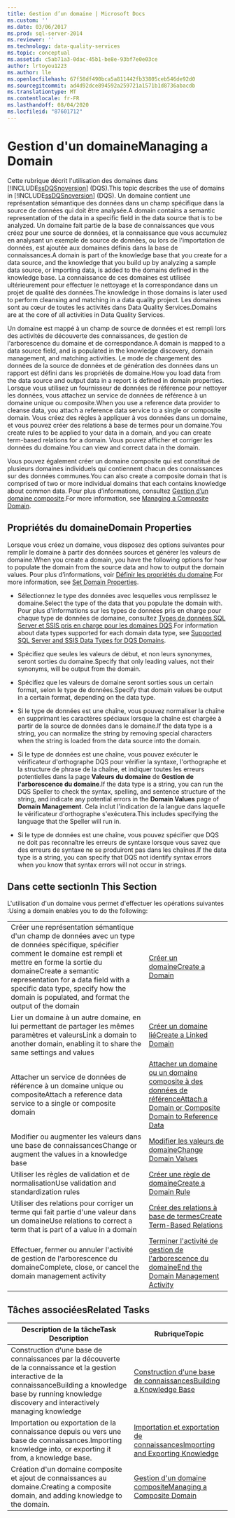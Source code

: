 ```yaml
---
title: Gestion d’un domaine | Microsoft Docs
ms.custom: ''
ms.date: 03/06/2017
ms.prod: sql-server-2014
ms.reviewer: ''
ms.technology: data-quality-services
ms.topic: conceptual
ms.assetid: c5ab71a3-0dac-45b1-be8e-93bf7e0e03ce
author: lrtoyou1223
ms.author: lle
ms.openlocfilehash: 67f58df490bca5a811442fb33805ceb546de92d0
ms.sourcegitcommit: ad4d92dce894592a259721a1571b1d8736abacdb
ms.translationtype: MT
ms.contentlocale: fr-FR
ms.lasthandoff: 08/04/2020
ms.locfileid: "87601712"
---
```

# <a name="managing-a-domain"></a><span data-ttu-id="add99-102">Gestion d'un domaine</span><span class="sxs-lookup"><span data-stu-id="add99-102">Managing a Domain</span></span>
  <span data-ttu-id="add99-103">Cette rubrique décrit l'utilisation des domaines dans [!INCLUDE[ssDQSnoversion](../includes/ssdqsnoversion-md.md)] (DQS).</span><span class="sxs-lookup"><span data-stu-id="add99-103">This topic describes the use of domains in [!INCLUDE[ssDQSnoversion](../includes/ssdqsnoversion-md.md)] (DQS).</span></span> <span data-ttu-id="add99-104">Un domaine contient une représentation sémantique des données dans un champ spécifique dans la source de données qui doit être analysée.</span><span class="sxs-lookup"><span data-stu-id="add99-104">A domain contains a semantic representation of the data in a specific field in the data source that is to be analyzed.</span></span> <span data-ttu-id="add99-105">Un domaine fait partie de la base de connaissances que vous créez pour une source de données, et la connaissance que vous accumulez en analysant un exemple de source de données, ou lors de l'importation de données, est ajoutée aux domaines définis dans la base de connaissances.</span><span class="sxs-lookup"><span data-stu-id="add99-105">A domain is part of the knowledge base that you create for a data source, and the knowledge that you build up by analyzing a sample data source, or importing data, is added to the domains defined in the knowledge base.</span></span> <span data-ttu-id="add99-106">La connaissance de ces domaines est utilisée ultérieurement pour effectuer le nettoyage et la correspondance dans un projet de qualité des données.</span><span class="sxs-lookup"><span data-stu-id="add99-106">The knowledge in those domains is later used to perform cleansing and matching in a data quality project.</span></span> <span data-ttu-id="add99-107">Les domaines sont au cœur de toutes les activités dans Data Quality Services.</span><span class="sxs-lookup"><span data-stu-id="add99-107">Domains are at the core of all activities in Data Quality Services.</span></span>  
  
 <span data-ttu-id="add99-108">Un domaine est mappé à un champ de source de données et est rempli lors des activités de découverte des connaissances, de gestion de l'arborescence du domaine et de correspondance.</span><span class="sxs-lookup"><span data-stu-id="add99-108">A domain is mapped to a data source field, and is populated in the knowledge discovery, domain management, and matching activities.</span></span> <span data-ttu-id="add99-109">Le mode de chargement des données de la source de données et de génération des données dans un rapport est défini dans les propriétés de domaine.</span><span class="sxs-lookup"><span data-stu-id="add99-109">How you load data from the data source and output data in a report is defined in domain properties.</span></span> <span data-ttu-id="add99-110">Lorsque vous utilisez un fournisseur de données de référence pour nettoyer les données, vous attachez un service de données de référence à un domaine unique ou composite.</span><span class="sxs-lookup"><span data-stu-id="add99-110">When you use a reference data provider to cleanse data, you attach a reference data service to a single or composite domain.</span></span> <span data-ttu-id="add99-111">Vous créez des règles à appliquer à vos données dans un domaine, et vous pouvez créer des relations à base de termes pour un domaine.</span><span class="sxs-lookup"><span data-stu-id="add99-111">You create rules to be applied to your data in a domain, and you can create term-based relations for a domain.</span></span> <span data-ttu-id="add99-112">Vous pouvez afficher et corriger les données du domaine.</span><span class="sxs-lookup"><span data-stu-id="add99-112">You can view and correct data in the domain.</span></span>  
  
 <span data-ttu-id="add99-113">Vous pouvez également créer un domaine composite qui est constitué de plusieurs domaines individuels qui contiennent chacun des connaissances sur des données communes.</span><span class="sxs-lookup"><span data-stu-id="add99-113">You can also create a composite domain that is comprised of two or more individual domains that each contains knowledge about common data.</span></span> <span data-ttu-id="add99-114">Pour plus d’informations, consultez [Gestion d’un domaine composite](../../2014/data-quality-services/managing-a-composite-domain.md).</span><span class="sxs-lookup"><span data-stu-id="add99-114">For more information, see [Managing a Composite Domain](../../2014/data-quality-services/managing-a-composite-domain.md).</span></span>  
  
## <a name="domain-properties"></a><span data-ttu-id="add99-115">Propriétés du domaine</span><span class="sxs-lookup"><span data-stu-id="add99-115">Domain Properties</span></span>  
 <span data-ttu-id="add99-116">Lorsque vous créez un domaine, vous disposez des options suivantes pour remplir le domaine à partir des données sources et générer les valeurs de domaine.</span><span class="sxs-lookup"><span data-stu-id="add99-116">When you create a domain, you have the following options for how to populate the domain from the source data and how to output the domain values.</span></span> <span data-ttu-id="add99-117">Pour plus d’informations, voir [Définir les propriétés du domaine](../../2014/data-quality-services/set-domain-properties.md).</span><span class="sxs-lookup"><span data-stu-id="add99-117">For more information, see [Set Domain Properties](../../2014/data-quality-services/set-domain-properties.md).</span></span>  
  
-   <span data-ttu-id="add99-118">Sélectionnez le type des données avec lesquelles vous remplissez le domaine.</span><span class="sxs-lookup"><span data-stu-id="add99-118">Select the type of the data that you populate the domain with.</span></span> <span data-ttu-id="add99-119">Pour plus d'informations sur les types de données pris en charge pour chaque type de données de domaine, consultez [Types de données SQL Server et SSIS pris en charge pour les domaines DQS](../../2014/data-quality-services/supported-sql-server-and-ssis-data-types-for-dqs-domains.md).</span><span class="sxs-lookup"><span data-stu-id="add99-119">For information about data types supported for each domain data type, see [Supported SQL Server and SSIS Data Types for DQS Domains](../../2014/data-quality-services/supported-sql-server-and-ssis-data-types-for-dqs-domains.md).</span></span>  
  
-   <span data-ttu-id="add99-120">Spécifiez que seules les valeurs de début, et non leurs synonymes, seront sorties du domaine.</span><span class="sxs-lookup"><span data-stu-id="add99-120">Specify that only leading values, not their synonyms, will be output from the domain.</span></span>  
  
-   <span data-ttu-id="add99-121">Spécifiez que les valeurs de domaine seront sorties sous un certain format, selon le type de données.</span><span class="sxs-lookup"><span data-stu-id="add99-121">Specify that domain values be output in a certain format, depending on the data type.</span></span>  
  
-   <span data-ttu-id="add99-122">Si le type de données est une chaîne, vous pouvez normaliser la chaîne en supprimant les caractères spéciaux lorsque la chaîne est chargée à partir de la source de données dans le domaine.</span><span class="sxs-lookup"><span data-stu-id="add99-122">If the data type is a string, you can normalize the string by removing special characters when the string is loaded from the data source into the domain.</span></span>  
  
-   <span data-ttu-id="add99-123">Si le type de données est une chaîne, vous pouvez exécuter le vérificateur d'orthographe DQS pour vérifier la syntaxe, l'orthographe et la structure de phrase de la chaîne, et indiquer toutes les erreurs potentielles dans la page **Valeurs du domaine** de **Gestion de l'arborescence du domaine**.</span><span class="sxs-lookup"><span data-stu-id="add99-123">If the data type is a string, you can run the DQS Speller to check the syntax, spelling, and sentence structure of the string, and indicate any potential errors in the **Domain Values** page of **Domain Management**.</span></span> <span data-ttu-id="add99-124">Cela inclut l'indication de la langue dans laquelle le vérificateur d'orthographe s'exécutera.</span><span class="sxs-lookup"><span data-stu-id="add99-124">This includes specifying the language that the Speller will run in.</span></span>  
  
-   <span data-ttu-id="add99-125">Si le type de données est une chaîne, vous pouvez spécifier que DQS ne doit pas reconnaître les erreurs de syntaxe lorsque vous savez que des erreurs de syntaxe ne se produiront pas dans les chaînes.</span><span class="sxs-lookup"><span data-stu-id="add99-125">If the data type is a string, you can specify that DQS not identify syntax errors when you know that syntax errors will not occur in strings.</span></span>  
  
## <a name="in-this-section"></a><span data-ttu-id="add99-126">Dans cette section</span><span class="sxs-lookup"><span data-stu-id="add99-126">In This Section</span></span>  
 <span data-ttu-id="add99-127">L'utilisation d'un domaine vous permet d'effectuer les opérations suivantes :</span><span class="sxs-lookup"><span data-stu-id="add99-127">Using a domain enables you to do the following:</span></span>  
  
|||  
|-|-|  
|<span data-ttu-id="add99-128">Créer une représentation sémantique d'un champ de données avec un type de données spécifique, spécifier comment le domaine est rempli et mettre en forme la sortie du domaine</span><span class="sxs-lookup"><span data-stu-id="add99-128">Create a semantic representation for a data field with a specific data type, specify how the domain is populated, and format the output of the domain</span></span>|[<span data-ttu-id="add99-129">Créer un domaine</span><span class="sxs-lookup"><span data-stu-id="add99-129">Create a Domain</span></span>](../../2014/data-quality-services/create-a-domain.md)|  
|<span data-ttu-id="add99-130">Lier un domaine à un autre domaine, en lui permettant de partager les mêmes paramètres et valeurs</span><span class="sxs-lookup"><span data-stu-id="add99-130">Link a domain to another domain, enabling it to share the same settings and values</span></span>|[<span data-ttu-id="add99-131">Créer un domaine lié</span><span class="sxs-lookup"><span data-stu-id="add99-131">Create a Linked Domain</span></span>](../../2014/data-quality-services/create-a-linked-domain.md)|  
|<span data-ttu-id="add99-132">Attacher un service de données de référence à un domaine unique ou composite</span><span class="sxs-lookup"><span data-stu-id="add99-132">Attach a reference data service to a single or composite domain</span></span>|[<span data-ttu-id="add99-133">Attacher un domaine ou un domaine composite à des données de référence</span><span class="sxs-lookup"><span data-stu-id="add99-133">Attach a Domain or Composite Domain to Reference Data</span></span>](../../2014/data-quality-services/attach-a-domain-or-composite-domain-to-reference-data.md)|  
|<span data-ttu-id="add99-134">Modifier ou augmenter les valeurs dans une base de connaissances</span><span class="sxs-lookup"><span data-stu-id="add99-134">Change or augment the values in a knowledge base</span></span>|[<span data-ttu-id="add99-135">Modifier les valeurs de domaine</span><span class="sxs-lookup"><span data-stu-id="add99-135">Change Domain Values</span></span>](../../2014/data-quality-services/change-domain-values.md)|  
|<span data-ttu-id="add99-136">Utiliser les règles de validation et de normalisation</span><span class="sxs-lookup"><span data-stu-id="add99-136">Use validation and standardization rules</span></span>|[<span data-ttu-id="add99-137">Créer une règle de domaine</span><span class="sxs-lookup"><span data-stu-id="add99-137">Create a Domain Rule</span></span>](../../2014/data-quality-services/create-a-domain-rule.md)|  
|<span data-ttu-id="add99-138">Utiliser des relations pour corriger un terme qui fait partie d'une valeur dans un domaine</span><span class="sxs-lookup"><span data-stu-id="add99-138">Use relations to correct a term that is part of a value in a domain</span></span>|[<span data-ttu-id="add99-139">Créer des relations à base de termes</span><span class="sxs-lookup"><span data-stu-id="add99-139">Create Term-Based Relations</span></span>](../../2014/data-quality-services/create-term-based-relations.md)|  
|<span data-ttu-id="add99-140">Effectuer, fermer ou annuler l'activité de gestion de l'arborescence du domaine</span><span class="sxs-lookup"><span data-stu-id="add99-140">Complete, close, or cancel the domain management activity</span></span>|[<span data-ttu-id="add99-141">Terminer l'activité de gestion de l'arborescence du domaine</span><span class="sxs-lookup"><span data-stu-id="add99-141">End the Domain Management Activity</span></span>](../../2014/data-quality-services/end-the-domain-management-activity.md)|  
  
## <a name="related-tasks"></a><span data-ttu-id="add99-142">Tâches associées</span><span class="sxs-lookup"><span data-stu-id="add99-142">Related Tasks</span></span>  
  
|<span data-ttu-id="add99-143">Description de la tâche</span><span class="sxs-lookup"><span data-stu-id="add99-143">Task Description</span></span>|<span data-ttu-id="add99-144">Rubrique</span><span class="sxs-lookup"><span data-stu-id="add99-144">Topic</span></span>|  
|----------------------|-----------|  
|<span data-ttu-id="add99-145">Construction d'une base de connaissances par la découverte de la connaissance et la gestion interactive de la connaissance</span><span class="sxs-lookup"><span data-stu-id="add99-145">Building a knowledge base by running knowledge discovery and interactively managing knowledge</span></span>|[<span data-ttu-id="add99-146">Construction d'une base de connaissances</span><span class="sxs-lookup"><span data-stu-id="add99-146">Building a Knowledge Base</span></span>](../../2014/data-quality-services/building-a-knowledge-base.md)|  
|<span data-ttu-id="add99-147">Importation ou exportation de la connaissance depuis ou vers une base de connaissances.</span><span class="sxs-lookup"><span data-stu-id="add99-147">Importing knowledge into, or exporting it from, a knowledge base.</span></span>|[<span data-ttu-id="add99-148">Importation et exportation de connaissances</span><span class="sxs-lookup"><span data-stu-id="add99-148">Importing and Exporting Knowledge</span></span>](../../2014/data-quality-services/importing-and-exporting-knowledge.md)|  
|<span data-ttu-id="add99-149">Création d'un domaine composite et ajout de connaissances au domaine.</span><span class="sxs-lookup"><span data-stu-id="add99-149">Creating a composite domain, and adding knowledge to the domain.</span></span>|[<span data-ttu-id="add99-150">Gestion d'un domaine composite</span><span class="sxs-lookup"><span data-stu-id="add99-150">Managing a Composite Domain</span></span>](../../2014/data-quality-services/managing-a-composite-domain.md)|  
  
  
